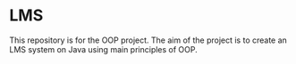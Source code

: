 # LMS
This repository is for the OOP project. The aim of the project is to create an LMS system on Java using main principles of OOP.

